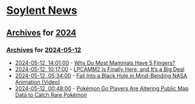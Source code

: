 # [Soylent News](../../../README.md)

## [Archives](../../index.md) for [2024](../index.md)

### [Archives](../../index.md) for [2024-05-12](index.md)

* [2024-05-12, 14:01:00](https://soylentnews.org/article.pl?sid=24/05/11/0342245&from=rss) - [Why Do Most Mammals Have 5 Fingers?](https://soylentnews.org/article.pl?sid=24/05/11/0342245&from=rss)
* [2024-05-12, 10:17:00](https://soylentnews.org/article.pl?sid=24/05/11/0340237&from=rss) - [LPCAMM2 Is Finally Here, and It’s a Big Deal](https://soylentnews.org/article.pl?sid=24/05/11/0340237&from=rss)
* [2024-05-12, 05:34:00](https://soylentnews.org/article.pl?sid=24/05/11/0336205&from=rss) - [Fall Into a Black Hole in Mind-Bending NASA Animation (Video)](https://soylentnews.org/article.pl?sid=24/05/11/0336205&from=rss)
* [2024-05-12, 00:48:00](https://soylentnews.org/article.pl?sid=24/05/11/0330234&from=rss) - [Pokémon Go Players Are Altering Public Map Data to Catch Rare Pokémon](https://soylentnews.org/article.pl?sid=24/05/11/0330234&from=rss)
